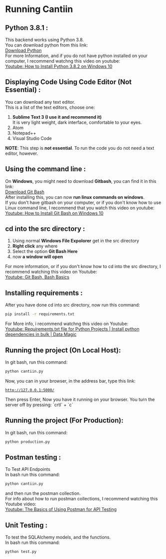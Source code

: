 # Running Cantiin #

## Python 3.8.1 : ##
This backend works using Python 3.8.  
You can download python from this link:  
<a href="https://www.python.org/downloads/release/python-380/"
target="_blank">
Download Python</a>  
For more Information, and if you do not have python 
installed on your computer, I recommend watchng this video 
on youtube:  
<a href="https://www.youtube.com/watch?v=UvcQlPZ8ecA"
target="_blank">
Youtube: How to Install Python 3.8.2 on Windows 10</a>



## Displaying Code Using Code Editor (Not Essential) : ##
You can download any text editor.  
This is a list of the text editors, choose one:
1. **Sublime Text 3 (I use it and recommend it)**  
It is very light weight, dark interface, comfortable to your eyes.
2. Atom
3. Notepad++
4. Visual Studio Code

**NOTE**: This step is **not essential**.
To run the code you do not need a text editor, however.

## Using the command line : ##
On **Windows**, you might need to download **Gitbash**, you can
 find it in this link:  
<a href="https://git-scm.com/downloads"
target="_blank">
Download Git Bash</a>  
After installing this, you can now 
**run linux commands on windows**.  
If you don't have gitbash on your computer, or if you don't
know how to use Linux command line, I recommend that you 
watch this video on youtube:  
<a href="https://www.youtube.com/watch?v=qdwWe9COT9k"
target="_blank">
Youtube: How to Install Git Bash on Windows 10</a>



## cd into the src directory : ##
1. Using normal **Windows File Expolorer** get in the 
src directory
2. **Right click** any where
3. Select the option **Git Bash Here**
4. now **a window will open**

For more information, or if you don't know how to cd into the
src directory, I recommend watching this video on Youtube:  
<a href="https://www.youtube.com/watch?v=oQc-2gsjgDg"
target="_blank">
Youtube: Git Bash, Bash Basics</a>


## Installing requirements : ##
After you have done cd into src directory, now run this command:  
```bash
pip install -r requirements.txt
```
For More info, i recommend watchng this video on Youtube:  
<a href="https://www.youtube.com/watch?v=empqyr7vZ8o"
target="_blank">
Youtube: Requirements.txt file for Python Projects | Install python dependencies in bulk | Data Magic</a>


## Running the project (On Local Host): ##
In git bash, run this command:
```bash
python cantiin.py
```
Now, you can in your browser, in the address bar, type this link: 
<a href="http://127.0.0.1:5000/" target="_blank">
```url
http://127.0.0.1:5000/
```
</a>
Then press Enter, Now you have it running on your browser.  
You turn the server off by pressing: 
`crtl` + `c`


## Running the project (For Production): ##
In git bash, run this command:
```bash
python production.py
``` 


## Postman testing : ##
To Test API Endpoints  
In bash run this command: 
```bash
python cantiin.py
``` 
and then run the postman collection.  
For info about how to run postman collections, 
I recommend watching this Youtube video:  
<a href="https://www.youtube.com/watch?v=t5n07Ybz7yI"
target="_blank">
Youtube: The Basics of Using Postman for API Testing</a>



## Unit Testing : ##
To test the SQLAlchemy models, and the functions.  
In bash run this command: 
```bash
python test.py
``` 